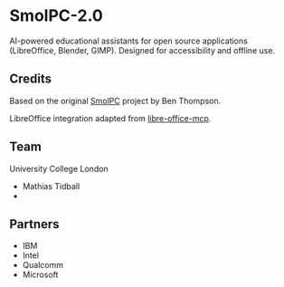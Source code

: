 # SmolPC-2.0
AI-powered educational assistants for open source applications (LibreOffice, Blender, GIMP). Designed for accessibility and offline use.

## Credits

Based on the original [SmolPC](https://github.com/bthompson-dev/SmolPC) project by Ben Thompson.

LibreOffice integration adapted from [libre-office-mcp](https://github.com/bthompson-dev/libre-office-mcp).

## Team

University College London
- Mathias Tidball
- 

## Partners

- IBM
- Intel
- Qualcomm  
- Microsoft